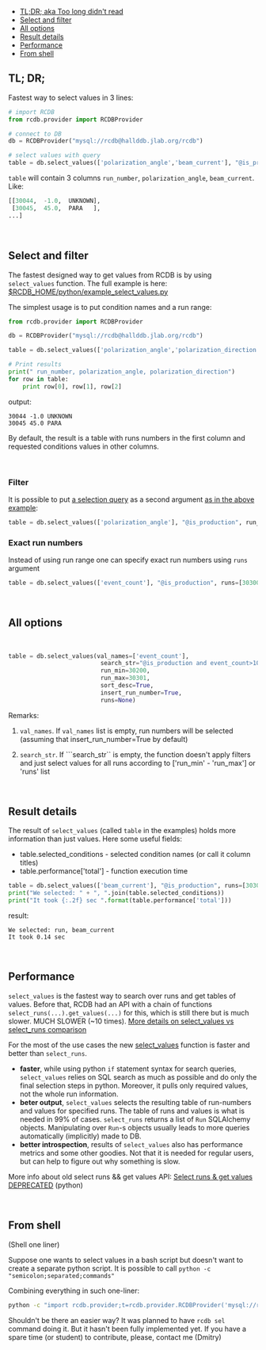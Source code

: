 - [TL;DR; aka Too long didn't read](#tl-dr)
- [Select and filter](#select-and-filter)
- [All options](#all-options)
- [Result details](#result-details)
- [Performance](#performance)
- [From shell](#from-shell)

## TL; DR;

Fastest way to select values in 3 lines:

```python
# import RCDB
from rcdb.provider import RCDBProvider

# connect to DB
db = RCDBProvider("mysql://rcdb@hallddb.jlab.org/rcdb")

# select values with query
table = db.select_values(['polarization_angle','beam_current'], "@is_production", run_min=30000, run_max=30050)
```

```table``` will contain 3 columns ```run_number```, ```polarization_angle```, ```beam_current```. Like:

```python
[[30044,  -1.0,  UNKNOWN],
 [30045,  45.0,  PARA   ],
...] 
```

<br>

## Select and filter

The fastest designed way to get values from RCDB is by using ```select_values``` function. 
The full example is here:
[$RCDB_HOME/python/example_select_values.py](https://github.com/JeffersonLab/rcdb/blob/master/python/example_select_values.py)

The simplest usage is to put condition names and a run range:

```python
from rcdb.provider import RCDBProvider

db = RCDBProvider("mysql://rcdb@hallddb.jlab.org/rcdb")

table = db.select_values(['polarization_angle','polarization_direction'], run_min=30000, run_max=30050)

# Print results
print(" run_number, polarization_angle, polarization_direction")
for row in table:
    print row[0], row[1], row[2]
```

output:
```
30044 -1.0 UNKNOWN
30045 45.0 PARA
```
By default, the result is a table with runs numbers in the first column and requested conditions values in other columns. 

<br>

### Filter
It is possible to put [a selection query](Query-syntax) as a second argument [as in the above example](#tl-dr):

```python 
table = db.select_values(['polarization_angle'], "@is_production", run_min=30000, run_max=30050)
```

### Exact run numbers
Instead of using run range one can specify exact run numbers using ```runs``` argument

```python 
table = db.select_values(['event_count'], "@is_production", runs=[30300,30298,30286])
```

<br>

## All options

```python
                                                                             # Default value | Descrition
                                                                             #---------------+------------------------------------
table = db.select_values(val_names=['event_count'],                          # []            | List of conditions names to select, empty by default
                          search_str="@is_production and event_count>1000",  # ""            | Search pattern.
                          run_min=30200,                                     # 0             | minimum run to search/select
                          run_max=30301,                                     # sys.maxsize   | maximum run to search/select
                          sort_desc=True,                                    # False         | if True result runs will by sorted descendant by run_number, ascendant if False
                          insert_run_number=True,                            # True          | If True the first column of the result will be a run number
                          runs=None)                                         # None          | a list of runs to search from. In this case run_min and run_max are not used
```

Remarks:
1. ```val_names```. If ```val_names``` list is empty, run numbers will be selected (assuming that insert_run_number=True by default)

2. ```search_str```. If ```search_str`` is empty, the function doesn't apply filters and just select values for all runs according to ['run_min' - 'run_max'] or 'runs' list


<br>

## Result details

The result of ```select_values``` (called ```table``` in the examples) holds more information than just values. Here some useful fields:

- table.selected_conditions - selected condition names (or call it column titles)
- table.performance['total'] - function execution time

```python
table = db.select_values(['beam_current'], "@is_production", runs=[30300,30298,30286])
print("We selected: " + ", ".join(table.selected_conditions))
print("It took {:.2f} sec ".format(table.performance['total']))
```

result:

```
We selected: run, beam_current
It took 0.14 sec 
```

<br>

## Performance

```select_values``` is the fastest way to search over runs and get tables of values. Before that, RCDB had an API with a chain of functions ```select_runs(...).get_values(...)``` for this, which is still there but is much slower. MUCH SLOWER (~10 times). [More details on select_values vs select_runs comparison](https://github.com/JeffersonLab/rcdb/issues/111)

For the most of the use cases the new [select_values](https://github.com/JeffersonLab/rcdb/wiki/Select-values) function is faster and better than `select_runs`. 

- **faster**, while using python `if` statement syntax for search queries, `select_values` relies on SQL search as much as possible and do only the 
  final selection steps in python. Moreover, it pulls only required values, not the whole run information. 
- **beter output**, `select_values` selects the resulting table of run-numbers and values for specified runs. The table of runs and values is what is needed in 99% of cases.  `select_runs` returns a list of `Run` SQLAlchemy objects. Manipulating over `Run`-s objects usually leads to more queries automatically (implicitly) made to DB. 
- **better introspection**, results of `select_values` also has performance metrics and some other goodies. Not that it is needed for regular users, but
  can help to figure out why something is slow. 

More info about old select runs && get values API: [Select runs & get values DEPRECATED](Select-runs-and-get-values) (python)  

<br>

## From shell  
(Shell one liner)

Suppose one wants to select values in a bash script but doesn't want to create a separate python script.
It is possible to call ```python -c "semicolon;separated;commands"```

Combining everything in such one-liner:

```bash
python -c "import rcdb.provider;t=rcdb.provider.RCDBProvider('mysql://rcdb@hallddb.jlab.org/rcdb').select_values(['polarization_angle','polarization_direction'], run_min=30000, run_max=31000);print('\n'.join([' '.join(map(str, r)) for r in t]))"
```

Shouldn't be there an easier way? It was planned to have ```rcdb sel``` command doing it. But it hasn't been fully implemented yet. If you have a spare time (or student) to contribute, please, contact me (Dmitry)
